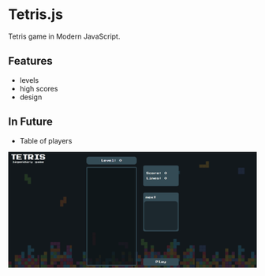 # Tetris.js

Tetris game in Modern JavaScript.

## Features

- levels
- high scores
- design


## In Future

- Table of players

![image](https://raw.githubusercontent.com/Laith404/Tetris.js/master/assets/image-screen.png)
